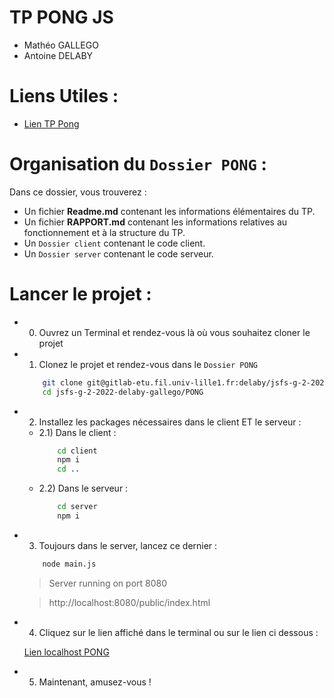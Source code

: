 # TP PONG JS

- Mathéo GALLEGO
- Antoine DELABY

# Liens Utiles :

- [Lien TP Pong](https://www.fil.univ-lille.fr/~routier/enseignement/licence/jsfs/tdtp/pong.html)

# Organisation du `Dossier PONG` :

Dans ce dossier, vous trouverez :
- Un fichier **Readme.md** contenant les informations élémentaires du TP.
- Un fichier **RAPPORT.md** contenant les informations relatives au fonctionnement et à la structure du TP.
- Un `Dossier client` contenant le code client.
- Un `Dossier server` contenant le code serveur.

# Lancer le projet :

- 0) Ouvrez un Terminal et rendez-vous là où vous souhaitez cloner le projet

- 1) Clonez le projet et rendez-vous dans le `Dossier PONG`
    ```sh
        git clone git@gitlab-etu.fil.univ-lille1.fr:delaby/jsfs-g-2-2022-delaby-gallego.git
        cd jsfs-g-2-2022-delaby-gallego/PONG
    ```

- 2) Installez les packages nécessaires dans le client ET le serveur :
    - 2.1) Dans le client :
        ```sh
            cd client
            npm i
            cd ..
        ```
    - 2.2) Dans le serveur :
        ```sh
            cd server
            npm i
        ```

- 3) Toujours dans le server, lancez ce dernier :
    ```sh
        node main.js
    ```
    > Server running on port 8080

    > http://localhost:8080/public/index.html

- 4) Cliquez sur le lien affiché dans le terminal ou sur le lien ci dessous :

    [Lien localhost PONG](http://localhost:8080/public/index.html)

- 5) Maintenant, amusez-vous !

